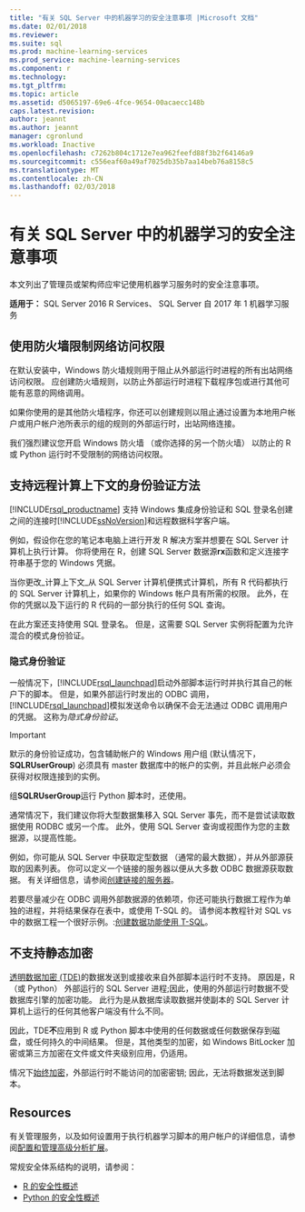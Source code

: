 ```yaml
---
title: "有关 SQL Server 中的机器学习的安全注意事项 |Microsoft 文档"
ms.date: 02/01/2018
ms.reviewer: 
ms.suite: sql
ms.prod: machine-learning-services
ms.prod_service: machine-learning-services
ms.component: r
ms.technology: 
ms.tgt_pltfrm: 
ms.topic: article
ms.assetid: d5065197-69e6-4fce-9654-00acaecc148b
caps.latest.revision: 
author: jeannt
ms.author: jeannt
manager: cgronlund
ms.workload: Inactive
ms.openlocfilehash: c7262b804c1712e7ea962feefd88f3b2f64146a9
ms.sourcegitcommit: c556eaf60a49af7025db35b7aa14beb76a8158c5
ms.translationtype: MT
ms.contentlocale: zh-CN
ms.lasthandoff: 02/03/2018
---
```

# <a name="security-considerations-for-machine-learning-in-sql-server"></a>有关 SQL Server 中的机器学习的安全注意事项

本文列出了管理员或架构师应牢记使用机器学习服务时的安全注意事项。

**适用于：** SQL Server 2016 R Services、 SQL Server 自 2017 年 1 机器学习服务

## <a name="use-a-firewall-to-restrict-network-access"></a>使用防火墙限制网络访问权限

在默认安装中，Windows 防火墙规则用于阻止从外部运行时进程的所有出站网络访问权限。 应创建防火墙规则，以防止外部运行时进程下载程序包或进行其他可能有恶意的网络调用。

如果你使用的是其他防火墙程序，你还可以创建规则以阻止通过设置为本地用户帐户或用户帐户池所表示的组的规则的外部运行时，出站网络连接。

我们强烈建议您开启 Windows 防火墙 （或你选择的另一个防火墙） 以防止的 R 或 Python 运行时不受限制的网络访问权限。

## <a name="authentication-methods-supported-for-remote-compute-contexts"></a>支持远程计算上下文的身份验证方法

[!INCLUDE[rsql_productname](../../includes/rsql-productname-md.md)] 支持 Windows 集成身份验证和 SQL 登录名创建之间的连接时[!INCLUDE[ssNoVersion](../../includes/ssnoversion-md.md)]和远程数据科学客户端。

例如，假设你在您的笔记本电脑上进行开发 R 解决方案并想要在 SQL Server 计算机上执行计算。 你将使用在 R，创建 SQL Server 数据源**rx**函数和定义连接字符串基于您的 Windows 凭据。

当你更改_计算上下文_从 SQL Server 计算机便携式计算机，所有 R 代码都执行的 SQL Server 计算机上，如果你的 Windows 帐户具有所需的权限。 此外，在你的凭据以及下运行的 R 代码的一部分执行的任何 SQL 查询。

在此方案还支持使用 SQL 登录名。 但是，这需要 SQL Server 实例将配置为允许混合的模式身份验证。

### <a name="implied-authentication"></a>隐式身份验证

 一般情况下，[!INCLUDE[rsql_launchpad](../../includes/rsql-launchpad-md.md)]启动外部脚本运行时并执行其自己的帐户下的脚本。 但是，如果外部运行时发出的 ODBC 调用，[!INCLUDE[rsql_launchpad](../../includes/rsql-launchpad-md.md)]模拟发送命令以确保不会无法通过 ODBC 调用用户的凭据。 这称为*隐式身份验证*。
 
 > [!IMPORTANT]
 > 默示的身份验证成功，包含辅助帐户的 Windows 用户组 (默认情况下， **SQLRUserGroup**) 必须具有 master 数据库中的帐户的实例，并且此帐户必须会获得对权限连接到的实例。
 > 
 > 组**SQLRUserGroup**运行 Python 脚本时，还使用。 

通常情况下，我们建议你将大型数据集移入 SQL Server 事先，而不是尝试读取数据使用 RODBC 或另一个库。 此外，使用 SQL Server 查询或视图作为您的主数据源，以提高性能。 

例如，你可能从 SQL Server 中获取定型数据 （通常的最大数据），并从外部源获取的因素列表。 你可以定义一个链接的服务器以便从大多数 ODBC 数据源获取数据。 有关详细信息，请参阅[创建链接的服务器](https://docs.microsoft.com/sql/relational-databases/linked-servers/create-linked-servers-sql-server-database-engine)。

若要尽量减少在 ODBC 调用外部数据源的依赖项，你还可能执行数据工程作为单独的进程，并将结果保存在表中，或使用 T-SQL 的。 请参阅本教程针对 SQL vs 中的数据工程一个很好示例。:[创建数据功能使用 T-SQL](../tutorials/sqldev-create-data-features-using-t-sql.md)。

## <a name="no-support-for-encryption-at-rest"></a>不支持静态加密

[透明数据加密 (TDE)](https://docs.microsoft.com/sql/relational-databases/security/encryption/transparent-data-encryption)的数据发送到或接收来自外部脚本运行时不支持。 原因是，R （或 Python） 外部运行的 SQL Server 进程;因此，使用的外部运行时数据不受数据库引擎的加密功能。  此行为是从数据库读取数据并使副本的 SQL Server 计算机上运行的任何其他客户端没有什么不同。

因此，TDE**不**应用到 R 或 Python 脚本中使用的任何数据或任何数据保存到磁盘，或任何持久的中间结果。 但是，其他类型的加密，如 Windows BitLocker 加密或第三方加密在文件或文件夹级别应用，仍适用。

情况下[始终加密](https://docs.microsoft.com/sql/relational-databases/security/encryption/overview-of-key-management-for-always-encrypted)，外部运行时不能访问的加密密钥; 因此，无法将数据发送到脚本。

## <a name="resources"></a>Resources

有关管理服务，以及如何设置用于执行机器学习脚本的用户帐户的详细信息，请参阅[配置和管理高级分析扩展](../../advanced-analytics/r/configure-and-manage-advanced-analytics-extensions.md)。

常规安全体系结构的说明，请参阅：

+ [R 的安全性概述](security-overview-sql-server-r.md)
+ [Python 的安全性概述](../python/security-overview-sql-server-python-services.md)
